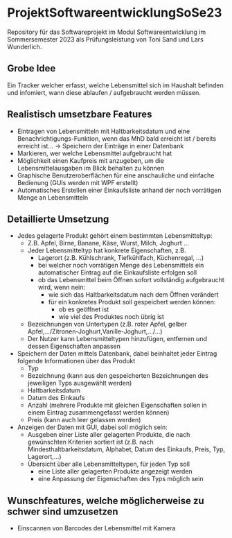 # ProjektSoftwareentwicklungSoSe23
Repository für das Softwareprojekt im Modul Softwareentwicklung im Sommersemester 2023 als Prüfungsleistung von Toni Sand und Lars Wunderlich.

## Grobe Idee
Ein Tracker welcher erfasst, welche Lebensmittel sich im Haushalt befinden und infomiert, wann diese ablaufen / aufgebraucht werden müssen.

## Realistisch umsetzbare Features
- Eintragen von Lebensmitteln mit Haltbarkeitsdatum und eine Benachrichtigungs-Funktion, wenn das MhD bald erreicht ist / bereits erreicht ist...
-> Speichern der Einträge in einer Datenbank
- Markieren, wer welche Lebensmittel aufgebraucht hat
- Möglichkeit einen Kaufpreis mit anzugeben, um die Lebensmittelausgaben im Blick behalten zu können
- Graphische Benutzeroberflächen für eine anschauliche und einfache Bedienung (GUIs werden mit WPF erstellt)
- Automatisches Erstellen einer Einkaufsliste anhand der noch vorrätigen Menge an Lebensmitteln

## Detaillierte Umsetzung
- Jedes gelagerte Produkt gehört einem bestimmten Lebensmitteltyp:
    - Z.B. Apfel, Birne, Banane, Käse, Wurst, Milch, Joghurt ...
    - Jeder Lebensmitteltyp hat konkrete Eigenschaften, z.B. 
        - Lagerort (z.B. Kühlschrank, Tiefkühlfach, Küchenregal, ...)
        - bei welcher noch vorrätigen Menge des Lebensmittels ein automatischer Eintrag auf die Einkaufsliste erfolgen soll
        - ob das Lebensmittel beim Öffnen sofort vollständig aufgebraucht wird, wenn nein:
            - wie sich das Haltbarkeitsdatum nach dem Öffnen verändert
            - für ein konkretes Produkt soll gespeichert werden können:
                - ob es geöffnet ist
                - wie viel des Produktes noch übrig ist
    - Bezeichnungen von Untertypen (z.B. roter Apfel, gelber Apfel,.../Zitronen-Joghurt,Vanille-Joghurt,.../...)
    - Der Nutzer kann Lebensmitteltypen hinzufügen, entfernen und dessen Eigenschaften anpassen
- Speichern der Daten mittels Datenbank, dabei beinhaltet jeder Eintrag folgende Informationen über das Produkt
    - Typ
    - Bezeichnung (kann aus den gespeicherten Bezeichnungen des jeweiligen Typs ausgewählt werden)
    - Haltbarkeitsdatum
    - Datum des Einkaufs
    - Anzahl (mehrere Produkte mit gleichen Eigenschaften sollen in einem Eintrag zusammengefasst werden können)
    - Preis (kann auch leer gelassen werden)
- Anzeigen der Daten mit GUI, dabei soll möglich sein:
    - Ausgeben einer Liste aller gelagerten Produkte, die nach gewünschten Kriterien sortiert ist (z.B. nach Mindesthaltbarkeitsdatum, Alphabet, Datum des Einkaufs, Preis, Typ, Lagerort,...)
    - Übersicht über alle Lebensmitteltypen, für jeden Typ soll
        - eine Liste aller gelagerten Produkte angezeigt werden
        - eine Anpassung der Eigenschaften des Typs möglich sein

## Wunschfeatures, welche möglicherweise zu schwer sind umzusetzen
- Einscannen von Barcodes der Lebensmittel mit Kamera
